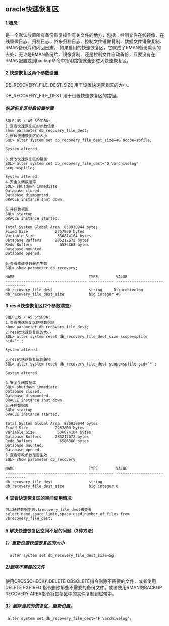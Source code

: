 ##                     oracle快速恢复区

#### 1.概念

是一个默认放置所有备份恢复操作有关文件的地方，包括：控制文件在线镜像、在线重做日志、归档日志、外来归档日志、控制文件镜像复制、数据文件镜像复制、RMAN备份片和闪回日志。
如果启用的快速恢复区，它就成了RMAN备份默认的去处，无论是RMAN备份片、镜像复制、还是控制文件自动备份，只要没有在RMAN配置或则backup命令中指明路径就全部进入快速恢复区。



#### 2.快速恢复区两个参数设置

DB_RECOVERY_FILE_DEST_SIZE	用于设置快速恢复区的大小。

DB_RECOVERY_FILE_DEST	用于设置快速恢复区的路径。

##### 快速恢复区参数设置步骤

```
SQLPLUS / AS SYSDBA;
1.查看快速恢复区的参数信息
show parameter db_recovery_file_dest;
2.修改快速恢复区的大小
SQL> alter system set db_recovery_file_dest_size=4G scope=spfile;

System altered.

3.修改快速恢复区的路径
SQL> alter system set db_recovery_file_dest='D:\archivelog' scope=spfile;

System altered.
4.安全关闭数据库
SQL> shutdown immediate
Database closed.
Database dismounted.
ORACLE instance shut down.

5.开启数据库
SQL> startup
ORACLE instance started.

Total System Global Area  830930944 bytes
Fixed Size            2257800 bytes
Variable Size          536874104 bytes
Database Buffers      285212672 bytes
Redo Buffers            6586368 bytes
Database mounted.
Database opened.

6.查看修改参数是否生效
SQL> show parameter db_recovery;

NAME                                 TYPE        VALUE
------------------------------------ ----------- ------------------------------
db_recovery_file_dest                string     D:\archivelog
db_recovery_file_dest_size           big integer 4G
```



#### 3.reset快速恢复区(2个参数清空)

```
SQLPLUS / AS SYSDBA;
1.查看快速恢复区的参数信息
show parameter db_recovery_file_dest;
2.reset快速恢复区的大小
SQL> alter system reset db_recovery_file_dest_size scope=spfile sid='*';

System altered.

3.reset快速恢复区的路径
SQL> alter system reset db_recovery_file_dest scope=spfile sid='*';

System altered.

4.安全关闭数据库
SQL> shutdown immediate
Database closed.
Database dismounted.
ORACLE instance shut down.
5.开启数据库
SQL> startup
ORACLE instance started.

Total System Global Area  830930944 bytes
Fixed Size            2257800 bytes
Variable Size          536874104 bytes
Database Buffers      285212672 bytes
Redo Buffers            6586368 bytes
Database mounted.
Database opened.
6.查看修改参数是否生效
SQL> show parameter db_recovery

NAME                                 TYPE        VALUE
------------------------------------ ----------- ------------------------------
db_recovery_file_dest                string
db_recovery_file_dest_size           big integer 0
```

#### 4.查看快速恢复区的空间使用情况

```
可以通过数据字典v$recovery_file_dest来查看
select name,space_limit,space_used,number_of_files from v$recovery_file_dest;
```

#### 5.解决快速恢复区空间不足的问题（3种方法）

#####  1）重新设置快速恢复区的大小

```
  alter system set db_recovery_file_dest_size=5g;
```

#####  2)删除不需要的文件

使用CROSSCHECK和DELETE OBSOLETE指令删除不需要的文件，或者使用DELETE EXPIRED 指令删除那些不需要的备份文件。或者使用RMAN的BACKUP RECOVERY AREA指令将恢复区中的文件复制到磁带中。

#####  3）删除当前的恢复区，重新设置。

```
 alter system set db_recovery_file_dest='F:\archivelog';
```


